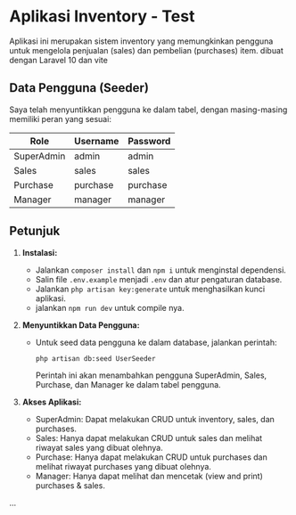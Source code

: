 # Aplikasi Inventory - Test

Aplikasi ini merupakan sistem inventory yang memungkinkan pengguna untuk mengelola penjualan (sales) dan pembelian (purchases) item. dibuat dengan Laravel 10 dan vite

## Data Pengguna (Seeder)

Saya telah menyuntikkan pengguna ke dalam tabel, dengan masing-masing memiliki peran yang sesuai:

| Role       | Username | Password  |
|------------|----------|-----------|
| SuperAdmin | admin    | admin     |
| Sales      | sales    | sales     |
| Purchase   | purchase | purchase  |
| Manager    | manager  | manager   |

## Petunjuk

1. **Instalasi:**
   - Jalankan `composer install` dan `npm i` untuk menginstal dependensi.
   - Salin file `.env.example` menjadi `.env` dan atur pengaturan database.
   - Jalankan `php artisan key:generate` untuk menghasilkan kunci aplikasi.
   - jalankan `npm run dev` untuk compile nya.

2. **Menyuntikkan Data Pengguna:**
   - Untuk seed data pengguna ke dalam database, jalankan perintah:
     ```bash
     php artisan db:seed UserSeeder
     ```
     Perintah ini akan menambahkan pengguna SuperAdmin, Sales, Purchase, dan Manager ke dalam tabel pengguna.

3. **Akses Aplikasi:**
   - SuperAdmin: Dapat melakukan CRUD untuk inventory, sales, dan purchases.
   - Sales: Hanya dapat melakukan CRUD untuk sales dan melihat riwayat sales yang dibuat olehnya.
   - Purchase: Hanya dapat melakukan CRUD untuk purchases dan melihat riwayat purchases yang dibuat olehnya.
   - Manager: Hanya dapat melihat dan mencetak (view and print) purchases & sales.

...
